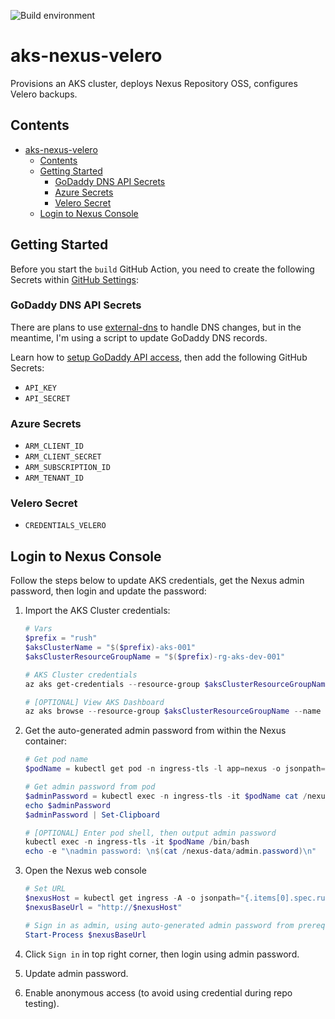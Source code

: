 ![Build environment](https://github.com/adamrushuk/aks-nexus-velero/workflows/Build%20environment/badge.svg)

# aks-nexus-velero

Provisions an AKS cluster, deploys Nexus Repository OSS, configures Velero backups.

## Contents

- [aks-nexus-velero](#aks-nexus-velero)
  - [Contents](#contents)
  - [Getting Started](#getting-started)
    - [GoDaddy DNS API Secrets](#godaddy-dns-api-secrets)
    - [Azure Secrets](#azure-secrets)
    - [Velero Secret](#velero-secret)
  - [Login to Nexus Console](#login-to-nexus-console)

## Getting Started

Before you start the `build` GitHub Action, you need to create the following Secrets within
[GitHub Settings](https://help.github.com/en/actions/configuring-and-managing-workflows/creating-and-storing-encrypted-secrets):

### GoDaddy DNS API Secrets

There are plans to use [external-dns](https://github.com/kubernetes-sigs/external-dns) to handle DNS changes, but
in the meantime, I'm using a script to update GoDaddy DNS records.

Learn how to [setup GoDaddy API access](https://developer.godaddy.com/getstarted), then add the following GitHub
Secrets:

- `API_KEY`
- `API_SECRET`

### Azure Secrets

- `ARM_CLIENT_ID`
- `ARM_CLIENT_SECRET`
- `ARM_SUBSCRIPTION_ID`
- `ARM_TENANT_ID`

### Velero Secret

- `CREDENTIALS_VELERO`

## Login to Nexus Console

Follow the steps below to update AKS credentials, get the Nexus admin password, then login and update the password:

1. Import the AKS Cluster credentials:

    ```powershell
    # Vars
    $prefix = "rush"
    $aksClusterName = "$($prefix)-aks-001"
    $aksClusterResourceGroupName = "$($prefix)-rg-aks-dev-001"

    # AKS Cluster credentials
    az aks get-credentials --resource-group $aksClusterResourceGroupName --name $aksClusterName --overwrite-existing

    # [OPTIONAL] View AKS Dashboard
    az aks browse --resource-group $aksClusterResourceGroupName --name $aksClusterName
    ```

1. Get the auto-generated admin password from within the Nexus container:

    ```powershell
    # Get pod name
    $podName = kubectl get pod -n ingress-tls -l app=nexus -o jsonpath="{.items[0].metadata.name}"

    # Get admin password from pod
    $adminPassword = kubectl exec -n ingress-tls -it $podName cat /nexus-data/admin.password | Tee-Object
    echo $adminPassword
    $adminPassword | Set-Clipboard

    # [OPTIONAL] Enter pod shell, then output admin password
    kubectl exec -n ingress-tls -it $podName /bin/bash
    echo -e "\nadmin password: \n$(cat /nexus-data/admin.password)\n"
    ```

1. Open the Nexus web console

    ```powershell
    # Set URL
    $nexusHost = kubectl get ingress -A -o jsonpath="{.items[0].spec.rules[0].host}"
    $nexusBaseUrl = "http://$nexusHost"

    # Sign in as admin, using auto-generated admin password from prereqs section
    Start-Process $nexusBaseUrl
    ```

1. Click `Sign in` in top right corner, then login using admin password.
1. Update admin password.
1. Enable anonymous access (to avoid using credential during repo testing).

